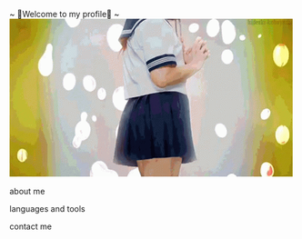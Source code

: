 ~ 💖Welcome to my profile💖 ~
![Welcome](https://github.com/Ich1ro/Ich1ro/blob/main/assets/japan-anime.gif)

about me

languages and tools

contact me

